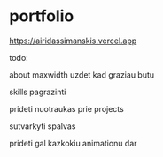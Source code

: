 # portfolio
https://airidassimanskis.vercel.app

todo:

about maxwidth uzdet kad graziau butu

skills pagrazinti

prideti nuotraukas prie projects

sutvarkyti spalvas

prideti gal kazkokiu animationu dar
